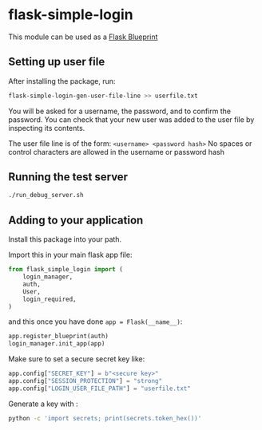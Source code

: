# flask-simple-login

This module can be used as a [Flask Blueprint](https://flask.palletsprojects.com/en/2.1.x/blueprints/)

## Setting up user file

After installing the package, run:

```bash
flask-simple-login-gen-user-file-line >> userfile.txt
```

You will be asked for a username, the password, and to confirm the password.
You can check that your new user was added to the user file by inspecting its
contents.

The user file line is of the form: `<username> <password hash>` No spaces or
control characters are allowed in the username or password hash

## Running the test server

```bash
./run_debug_server.sh
```

## Adding to your application

Install this package into your path.

Import this in your main flask app file:

```python
from flask_simple_login import (
    login_manager,
    auth,
    User,
    login_required,
)
```

and this once you have done `app = Flask(__name__)`:

```python
app.register_blueprint(auth)
login_manager.init_app(app)
```

Make sure to set a secure secret key like:

```python
app.config["SECRET_KEY"] = b"<secure key>"
app.config["SESSION_PROTECTION"] = "strong"
app.config["LOGIN_USER_FILE_PATH"] = "userfile.txt"
```

Generate a key with :

```bash
python -c 'import secrets; print(secrets.token_hex())'
```
